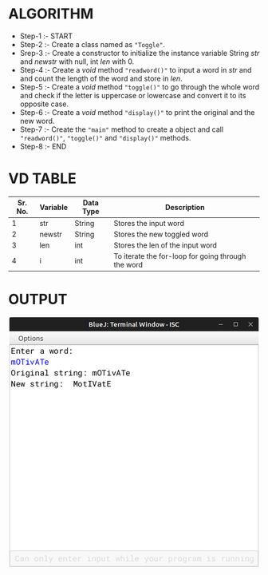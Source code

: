 # ALGORITHM

- Step-1 :- START
- Step-2 :- Create a class named as `"Toggle"`.
- Srep-3 :- Create a constructor to initialize the instance variable String *str* and *newstr* with null, int *len* with 0.
- Step-4 :- Create a *void* method `"readword()"` to input a word in *str* and and count the length of the word and store in *len*.
- Step-5 :- Create a *void* method `"toggle()"` to go through the whole word and check if the letter is uppercase or lowercase and convert it to its opposite case.
- Step-6 :- Create a *void* method `"display()"` to print the original and the new word.
- Step-7 :- Create the `"main"` method to create a object and call `"readword()"`, `"toggle()"` and `"display()"` methods.
- Step-8 :- END

# VD TABLE

| Sr. No. | Variable | Data Type | Description |
| --- | --- | --- | --- |
| 1 | str | String | Stores the input word |
| 2 | newstr | String | Stores the new toggled word |
| 3 | len | int | Stores the len of the input word |
| 4 | i | int | To iterate the for-loop for going through the word |

# OUTPUT

<p align="center">
<img width="auto" height="auto" alt="output" src="./output.png">
</p>